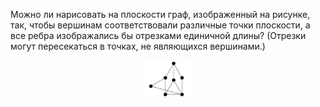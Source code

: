 Можно ли нарисовать на плоскости граф, изображенный на рисунке, так, чтобы 
вершинам соответствовали различные точки плоскости, а все ребра изображались бы отрезками единичной длины? (Отрезки могут пересекаться в точках, не являющихся вершинами.) 
 <p align="center"><img src="./ml_5.png" height="60"></p>